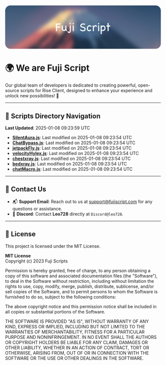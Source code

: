 ![Banner](.github/b.webp)

# 🌍 **We are Fuji Script**

Our global team of developers is dedicated to creating powerful, open-source scripts for Rise Client, designed to enhance your experience and unlock new possibilities! 🌟

---
<!-- SCRIPTS_NAVIGATION_START -->
## 📂 **Scripts Directory Navigation**

**Last Updated**: 2025-01-08 09:23:59 UTC

- **[SilentAura.js](scripts/SilentAura.js)**: Last modified on 2025-01-08 09:23:54 UTC
- **[ChatBypass.js](scripts/ChatBypass.js)**: Last modified on 2025-01-08 09:23:54 UTC
- **[jetpackFly.js](scripts/jetpackFly.js)**: Last modified on 2025-01-08 09:23:54 UTC
- **[velocityHylex.js](scripts/velocityHylex.js)**: Last modified on 2025-01-08 09:23:54 UTC
- **[chestxray.js](scripts/chestxray.js)**: Last modified on 2025-01-08 09:23:54 UTC
- **[bedxray.js](scripts/bedxray.js)**: Last modified on 2025-01-08 09:23:54 UTC
- **[chatMacro.js](scripts/chatMacro.js)**: Last modified on 2025-01-08 09:23:54 UTC

<!-- SCRIPTS_NAVIGATION_END -->

---

## 💬 **Contact Us**  
- 📬 **Support Email**: Reach out to us at [support@fujiscript.com](mailto:support@fujiscript.com) for any questions or assistance.  
- 💬 **Discord**: Contact **Leo728** directly at `Discord@leo728`.

---

## 📜 **License**

This project is licensed under the MIT License.  

**MIT License**  
Copyright (c) 2023 Fuji Scripts  

Permission is hereby granted, free of charge, to any person obtaining a copy of this software and associated documentation files (the "Software"), to deal in the Software without restriction, including without limitation the rights to use, copy, modify, merge, publish, distribute, sublicense, and/or sell copies of the Software, and to permit persons to whom the Software is furnished to do so, subject to the following conditions:  

The above copyright notice and this permission notice shall be included in all copies or substantial portions of the Software.  

THE SOFTWARE IS PROVIDED "AS IS", WITHOUT WARRANTY OF ANY KIND, EXPRESS OR IMPLIED, INCLUDING BUT NOT LIMITED TO THE WARRANTIES OF MERCHANTABILITY, FITNESS FOR A PARTICULAR PURPOSE AND NONINFRINGEMENT. IN NO EVENT SHALL THE AUTHORS OR COPYRIGHT HOLDERS BE LIABLE FOR ANY CLAIM, DAMAGES OR OTHER LIABILITY, WHETHER IN AN ACTION OF CONTRACT, TORT OR OTHERWISE, ARISING FROM, OUT OF OR IN CONNECTION WITH THE SOFTWARE OR THE USE OR OTHER DEALINGS IN THE SOFTWARE.  
